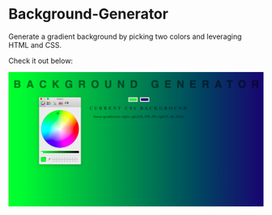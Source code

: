 # Background-Generator

Generate a gradient background by picking two colors and leveraging HTML and CSS.

Check it out below:

![picture](https://github.com/kpolgar/background-generator/blob/master/background-generator.png)
